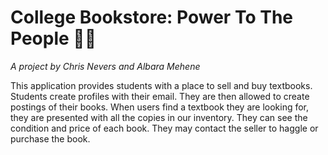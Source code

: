 # College Bookstore: Power To The People ✊🏽
_A project by Chris Nevers and Albara Mehene_


This application provides students with a place to sell and buy textbooks.
Students create profiles with their email. They are then allowed to create
postings of their books. When users find a textbook they are looking for,
they are presented with all the copies in our inventory. They can see the
condition and price of each book. They may contact the seller to haggle or
purchase the book.